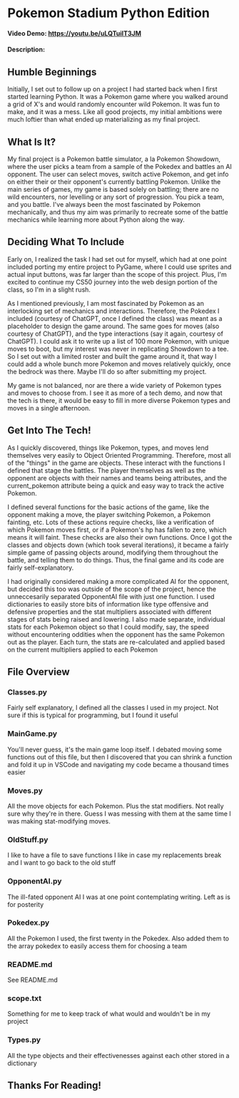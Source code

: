 # Pokemon Stadium Python Edition
#### Video Demo:  https://youtu.be/uLQTuiIT3JM
#### Description: 

## Humble Beginnings
Initially, I set out to follow up on a project I had started back when I first started learning Python. It was a Pokemon game where you walked around a grid of X's and would randomly encounter wild Pokemon. It was fun to make, and it was a mess. Like all good projects, my initial ambitions were much loftier than what ended up materializing as my final project.

## What Is It?
My final project is a Pokemon battle simulator, a la Pokemon Showdown, where the user picks a team from a sample of the Pokedex and battles an AI opponent. The user can select moves, switch active Pokemon, and get info on either their or their opponent's currently battling Pokemon. Unlike the main series of games, my game is based solely on battling; there are no wild encounters, nor levelling or any sort of progression. You pick a team, and you battle. I've always been the most fascinated by Pokemon mechanically, and thus my aim was primarily to recreate some of the battle mechanics while learning more about Python along the way.

## Deciding What To Include
Early on, I realized the task I had set out for myself, which had at one point included porting my entire project to PyGame, where I could use sprites and actual input buttons, was far larger than the scope of this project. Plus, I'm excited to continue my CS50 journey into the web design portion of the class, so I'm in a slight rush.

As I mentioned previously, I am most fascinated by Pokemon as an interlocking set of mechanics and interactions. Therefore, the Pokedex I included (courtesy of ChatGPT, once I defined the class) was meant as a placeholder to design the game around. The same goes for moves (also courtesy of ChatGPT), and the type interactions (say it again, courtesy of ChatGPT). I could ask it to write up a list of 100 more Pokemon, with unique moves to boot, but my interest was never in replicating Showdown to a tee. So I set out with a limited roster and built the game around it, that way I could add a whole bunch more Pokemon and moves relatively quickly, once the bedrock was there. Maybe I'll do so after submitting my project.

My game is not balanced, nor are there a wide variety of Pokemon types and moves to choose from. I see it as more of a tech demo, and now that the tech is there, it would be easy to fill in more diverse Pokemon types and moves in a single afternoon.

## Get Into The Tech!
As I quickly discovered, things like Pokemon, types, and moves lend themselves very easily to Object Oriented Programming. Therefore, most all of the "things" in the game are objects. These interact with the functions I defined that stage the battles. The player themselves as well as the opponent are objects with their names and teams being attributes, and the current_pokemon attribute being a quick and easy way to track the active Pokemon. 

I defined several functions for the basic actions of the game, like the opponent making a move, the player switching Pokemon, a Pokemon fainting, etc. Lots of these actions require checks, like a verification of which Pokemon moves first, or if a Pokemon's hp has fallen to zero, which means it will faint. These checks are also their own functions. Once I got the classes and objects down (which took several iterations), it became a fairly simple game of passing objects around, modifying them throughout the battle, and telling them to do things. Thus, the final game and its code are fairly self-explanatory.

I had originally considered making a more complicated AI for the opponent, but decided this too was outside of the scope of the project, hence the unneccesarily separated OpponentAI file with just one function. I used dictionaries to easily store bits of information like type offensive and defensive properties and the stat multipliers associated with different stages of stats being raised and lowering. I also made separate, individual stats for each Pokemon object so that I could modify, say, the speed without encountering oddities when the opponent has the same Pokemon out as the player. Each turn, the stats are re-calculated and applied based on the current multipliers applied to each Pokemon

## File Overview
### Classes.py
Fairly self explanatory, I defined all the classes I used in my project. Not sure if this is typical for programming, but I found it useful
### MainGame.py
You'll never guess, it's the main game loop itself. I debated moving some functions out of this file, but then I discovered that you can shrink a function and fold it up in VSCode and navigating my code became a thousand times easier
### Moves.py
All the move objects for each Pokemon. Plus the stat modifiers. Not really sure why they're in there. Guess I was messing with them at the same time I was making stat-modifying moves.
### OldStuff.py
I like to have a file to save functions I like in case my replacements break and I want to go back to the old stuff
### OpponentAI.py
The ill-fated opponent AI I was at one point contemplating writing. Left as is for posterity
### Pokedex.py
All the Pokemon I used, the first twenty in the Pokedex. Also added them to the array pokedex to easily access them for choosing a team
### README.md
See README.md
### scope.txt
Something for me to keep track of what would and wouldn't be in my project
### Types.py
All the type objects and their effectivenesses against each other stored in a dictionary

## Thanks For Reading!